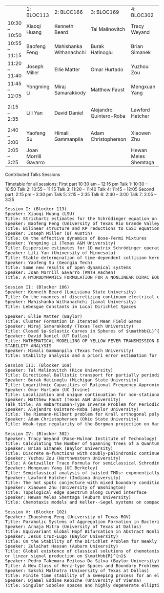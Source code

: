 
<table>
<tr>
  <td></td>
  <td>1: BLOC113</td>
  <td>2: BLOC166</td>
  <td>3: BLOC169</td>
  <td>4: BLOC302</td>
  <td>5: BLOC102</td>
</tr><tr>
  <td>10:30 – 10:50</td>
  <td>Xiaoqi Huang</td>
  <td>Kenneth Beard</td>
  <td>Tal Malinovitch</td>
  <td>Tracy Weyand</td>
  <td>Zhaosheng Feng</td>
</tr><tr>
  <td>10:55 – 11:15</td>
  <td>Baofeng Feng</td>
  <td>Mahishanka Withanachchi</td>
  <td>Burak Hatinoglu</td>
  <td>Brian Simanek</td>
  <td>Arnaja Mitra</td>
</tr><tr>
  <td>11:20 – 11:40</td>
  <td>Joseph Miller</td>
  <td>Ellie Matter</td>
  <td>Omar Hurtado</td>
  <td>Yuzhou Zou</td>
  <td>Jesus Cruz-Lugo</td>
</tr><tr>
  <td>11:45 – 12:05</td>
  <td>Yongming Li</td>
  <td>Miraj Samarakkody</td>
  <td>Matthew Faust</td>
  <td>Mengxuan Yang</td>
  <td>Zulaihat Hassan</td>
</tr>
  <tr>
  <td>2:15 – 2:35</td>
  <td>Lili Yan</td>
  <td>David Daniel</td>
  <td>Alejandro Quintero-Roba</td>
  <td>Lawford Hatcher</td>
  <td>Pedro Takemura Feitosa Da Silva</td>
</tr>
  <tr>
  <td>2:40 – 3:00</td>
  <td>Yaofeng Su</td>
  <td>Himali Gammanpila</td>
  <td>Adam Christopherson</td>
  <td>Xiaowen Zhu</td>
  <td>Sakshi Malhotra</td>
</tr>
  <tr>
  <td>3:05 – 3:25</td>
  <td>Joan Morrill Gavarro</td>
  <td></td>
  <td></td>
  <td>Hewan Meles Shemtaga</td>
  <td>Djamel Eddine Kebiche</td>
</tr>
</table>

Contributed Talks Sessions

Timetable for all sessions:
First part 10:30 am – 12:15 pm
Talk 1: 10:30 – 10:50
Talk 2: 10:55 – 11:15
Talk 3: 11:20 – 11:40
Talk 4: 11:45 – 12:05
Second part: 2:15 pm – 3:30 pm
Talk 5: 2:15 – 2:35
Talk 6: 2:40 – 3:00
Talk 7: 3:05 – 3:25

<pre>
Session I: (Blocker 113)
Speaker: Xiaoqi Huang (LSU)
Title: Strichartz estimates for the Schrödinger equation on negatively curved compact manifolds.
Speaker: Baofeng Feng (University of Texas Rio Grande Valley)
Title: Bilinear structure and KP reductions to CSSI equation
Speaker: Joseph Miller (UT Austin)
Title: On the effective dynamics of Bose-Fermi Mixtures
Speaker: Yongming Li (Texas A&M University)
Title: Dispersive estimates for 1D matrix Schrödinger operators with threshold resonance
Speaker: Lili Yan (University of Minnesota)
Title: Stable determination of time-dependent collision kernel in the nonlinear Boltzmann equation.
Speaker: Yaofeng Su (Georgia Tech)
Title: Some new results of open dynamical systems
Speaker: Joan Morrill Gavarro (RWTH Aachen)
Title: A HYDRODYNAMICS FORMULATION FOR A NONLINEAR DIRAC EQUATION

Session II: (Blocker 166)
Speaker: Kenneth Beard (Louisiana State University)
Title: On the nuances of discretizing continuum electrical conductivity
Speaker: Mahishanka Withanachchi (Laval University)
Title: Lebesgue Constants in Local Dirichlet Spaces

Speaker: Ellie Matter (Baylor)
Title: Cluster Formation in Iterated Mean Field Games
Speaker: Miraj Samarakkody (Texas Tech University)
Title: Closed $p-$elastic Curves in Spheres of $\mathbb{L}^{3}$
Speaker: David Daniel (UT Dallas)
Title: MATHEMATICAL MODELLING OF YELLOW FEVER TRANSMISSION DYNAMICS WITH
STABILITY ANALYSIS
Speaker: Himali Gammanpila (Texas Tech University)
Title: Stability analysis and a priori error estimation for Nitsche-type CIP/GP-CutFEM multi-phase flow.

Session III: (Blocker 169)
Speaker: Tal Malinovitch (Rice University)
Title: Directional Ballistic transport for partially periodic Schr\"{o}dinger operators
Speaker: Burak Hatinoglu (Michigan State University)
Title: Logarithmic Capacities of Rational Frequency Approximants for the Almost Mathieu Operator
Speaker: Omar Hurtado (UC Irvine)
Title: Localization and unique continuation for non-stationary Schr\"odinger operators on \mathbb{Z}^2
Speaker: Matthew Faust (Texas A&M University)
Talk title: An Ambartsuman-Type Inverse Problem for Periodic Graphs
Speaker: Alejandro Quintero-Roba (Baylor University)
Title: The Riemann-Hilbert problem for Krall orthogonal polynomials
Speaker: Adam Christopherson (Ohio State University)
Title: Weak-type regularity of the Bergman projection on Hartogs domains

Session IV: (Blocker 302)
Speaker: Tracy Weyand (Rose-Hulman Institute of Technology)
Title: Calculating the Number of Spanning Trees of a Quantum Graph From Its Spectrum
Speaker: Brian Simanek (Baylor University)
Title: Discrete m-functions with doubly-palindromic continued fraction coefficients
Speaker: Yuzhou Zou (Northwestern University)
Title: A Gutzwiller Trace Formula for semiclassical Schrodinger operators with conormal potentials
Speaker: Mengxuan Yang (UC Berkeley)
Title: Semiclassical analysis of twisted TMDs: exponentially flat and trivial bands
Speaker: Lawford Hatcher (Indiana University)
Title: The hot spots conjecture with mixed boundary conditions
Speaker: Xiaowen Zhu (University of Washington)
Title: Topological edge spectrum along curved interface
Speaker: Hewan Meles Shemtaga (Auburn University)
Title: Chemotaxis models and Keller--Segel systems on compact metric graphs

Session V: (Blocker 102)
Speaker: Zhaosheng Feng (University of Texas-RGV)
Title: Parabolic Systems of Aggregation Formation in Bacterial Colonies
Speaker: Arnaja Mitra (University of Texas at Dallas)
Title: Equivariant Global Hopf Bifurcation in Abstract Nonlinear Parabolic Equations
Speaker: Jesus Cruz-Lugo (Baylor University)
Title: On the Stability of the Dirichlet Problem for Weakly Elliptic Systems in the Plane
Speaker: Zulaihat Hassan (Auburn University)
Title: Global existence of classical solutions of chemotaxis systems with logistic source and consumption
or linear signal production on $\mathbb{R}^{n}$
Speaker: Pedro Takemura Feitosa Da Silva (Baylor University)
Title: A New Class of Herz-type Spaces and Boundary Problems
Speaker: Sakshi Malhotra (University of Texas at Dallas)
Title: Finite time stability of a sweeping process for an elastoplastic system with stress-controlled loading
Speaker: Djamel Eddine Kebiche (University of Vienna)
Title: Singular Sobolev spaces and highly degenerate elliptic partial differential equations
</pre>
